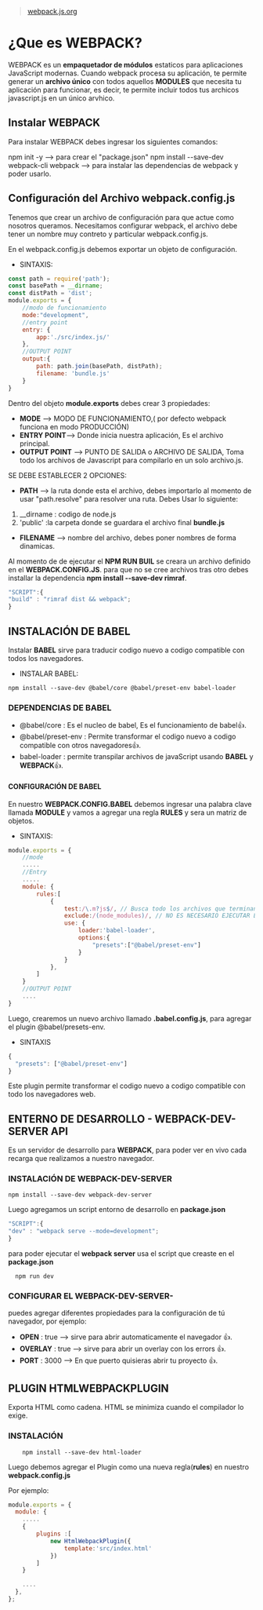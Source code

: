 > [webpack.js.org](https://webpack.js.org/)

# ¿Que es WEBPACK?

WEBPACK es un **empaquetador de módulos** estaticos para aplicaciones JavaScript modernas.
Cuando webpack procesa su aplicación, te permite generar un **archivo único** con todos aquellos **MODULES** que necesita tu aplicación para funcionar, es decir, te permite incluir todos tus archicos javascript.js en un único arvhico.

## Instalar WEBPACK

Para instalar WEBPACK debes ingresar los siguientes comandos:

npm init -y --> para crear el "package.json"
npm install --save-dev webpack-cli webpack --> para instalar las dependencias de webpack y poder usarlo.

## Configuración del Archivo webpack.config.js

Tenemos que crear un archivo de configuración para que actue como nosotros queramos. Necesitamos configurar webpack, el archivo debe tener un nombre muy contreto y particular webpack.config.js.

En el webpack.config.js debemos exportar un objeto de configuración.

- SINTAXIS:

```Javascript
const path = require('path');
const basePath = __dirname;
const distPath = 'dist';
module.exports = {
    //modo de funcionamiento
    mode:"development",
    //entry point
    entry: {
        app:'./src/index.js/'
    },
    //OUTPUT POINT
    output:{
        path: path.join(basePath, distPath);
        filename: 'bundle.js'
    }
}
```

Dentro del objeto **module.exports** debes crear 3 propiedades:

- **MODE** --> MODO DE FUNCIONAMIENTO,( por defecto webpack funciona en modo PRODUCCIÓN)
- **ENTRY POINT**--> Donde inicia nuestra aplicación, Es el archivo principal.
- **OUTPUT POINT** --> PUNTO DE SALIDA o ARCHIVO DE SALIDA, Toma todo los archivos de Javascript para compilarlo en un solo archivo.js.

SE DEBE ESTABLECER 2 OPCIONES:

- **PATH** --> la ruta donde esta el archivo, debes importarlo al momento de usar "path.resolve" para resolver una ruta. Debes Usar lo siguiente:

1. \_\_dirname : codigo de node.js
2. 'public' :la carpeta donde se guardara el archivo final **bundle.js**

- **FILENAME** --> nombre del archivo, debes poner nombres de forma dinamicas.

Al momento de de ejecutar el **NPM RUN BUIL** se creara un archivo definido en el **WEBPACK.CONFIG.JS**.
para que no se cree archivos tras otro debes installar la dependencia **npm install --save-dev rimraf**.

```Javascript
"SCRIPT":{
"build" : "rimraf dist && webpack";
}
```

## INSTALACIÓN DE BABEL

Instalar **BABEL** sirve para traducir codigo nuevo a codigo compatible con todos los navegadores.

- INSTALAR BABEL:

```npm
npm install --save-dev @babel/core @babel/preset-env babel-loader
```

### DEPENDENCIAS DE BABEL

- @babel/core : Es el nucleo de babel, Es el funcionamiento de babel👍.
- @babel/preset-env : Permite transformar el codigo nuevo a codigo compatible con otros navegadores👍.
- babel-loader : permite transpilar archivos de javaScript usando **BABEL** y **WEBPACK**👍.

#### CONFIGURACIÓN DE BABEL

En nuestro **WEBPACK.CONFIG.BABEL** debemos ingresar una palabra clave llamada **MODULE** y vamos a agregar una regla **RULES** y sera un matriz de objetos.

- SINTAXIS:

```javascript
module.exports = {
    //mode
    .....
    //Entry
    .....
    module: {
        rules:[
            {
                test:/\.m?js$/, // Busca todo los archivos que terminan en .js
                exclude:/(node_modules)/, // NO ES NECESARIO EJECUTAR LA CARPETA NODE_MODULES
                use: {
                    loader:'babel-loader',
                    options:{
                        "presets":["@babel/preset-env"]
                    }
                }
            },
        ]
    }
    //OUTPUT POINT
    ....
}
```

Luego, crearemos un nuevo archivo llamado **.babel.config.js**, para agregar el plugin @babel/presets-env.

- SINTAXIS

```javascript
{
  "presets": ["@babel/preset-env"]
}
```

Este plugin permite transformar el codigo nuevo a codigo compatible con todo los navegadores web.

## ENTERNO DE DESARROLLO - WEBPACK-DEV-SERVER API

Es un servidor de desarrollo para **WEBPACK**, para poder ver en vivo cada recarga que realizamos a nuestro navegador.

### INSTALACIÓN DE WEBPACK-DEV-SERVER

```npm
npm install --save-dev webpack-dev-server
```

Luego agregamos un script entorno de desarrollo en **package.json**

```Javascript
"SCRIPT":{
"dev" : "webpack serve --mode=development";
}
```

para poder ejecutar el **webpack server** usa el script que creaste en el **package.json**

```npm
  npm run dev
```

### CONFIGURAR EL WEBPACK-DEV-SERVER-

puedes agregar diferentes propiedades para la configuración de tú navegador, por ejemplo:

- **OPEN** : true --> sirve para abrir automaticamente el navegador 👍.
- **OVERLAY** : true --> sirve para abrir un overlay con los errors 👍.
- **PORT** : 3000 --> En que puerto quisieras abrir tu proyecto 👍.

## PLUGIN HTMLWEBPACKPLUGIN

Exporta HTML como cadena. HTML se minimiza cuando el compilador lo exige.

### INSTALACIÓN

```npm
    npm install --save-dev html-loader
```

Luego debemos agregar el Plugin como una nueva regla(**rules**) en nuestro **webpack.config.js**

Por ejemplo:

```javascript
module.exports = {
  module: {
    .....
    {
        plugins :[
            new HtmlWebpackPlugin({
                template:'src/index.html'
            })
        ]
    }

    ....
  },
};
```
